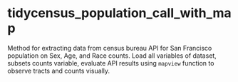 # tidycensus_population_call_with_map
Method for extracting data from census bureau API for San Francisco population on Sex, Age, and Race counts. Load all variables of dataset, subsets counts variable, evaluate API results using `mapview` function to observe tracts and counts visually. 
